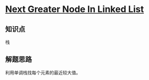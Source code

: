 # [Next Greater Node In Linked List](https://leetcode.com/problems/next-greater-node-in-linked-list/)

## 知识点

栈

## 解题思路

利用单调栈找每个元素的最近较大值。

